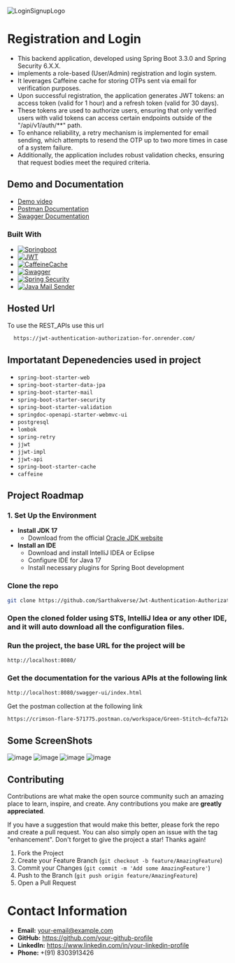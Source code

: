 ![LoginSignupLogo](https://github.com/Sarthakverse/Jwt-Authentication-Authorization-for-SpringBoot-3.3.1/assets/117356021/bf5b6453-8614-4799-8753-c10edfe815a4)

# Registration and Login
- This backend application, developed using Spring Boot 3.3.0 and Spring Security 6.X.X.
- implements a role-based (User/Admin) registration and login system.
- It leverages Caffeine cache for storing OTPs sent via email for verification purposes.
- Upon successful registration, the application generates JWT tokens: an access token (valid for 1 hour) and a refresh token (valid for 30 days).
- These tokens are used to authorize users, ensuring that only verified users with valid tokens can access certain endpoints outside of the "/api/v1/auth/**" path.
- To enhance reliability, a retry mechanism is implemented for email sending, which attempts to resend the OTP up to two more times in case of a system failure.
- Additionally, the application includes robust validation checks, ensuring that request bodies meet the required criteria.
## Demo and Documentation
- [Demo video](https://youtu.be/_5enBVGXVXs)
- [Postman Documentation](https://documenter.getpostman.com/view/29367403/2sA3XJnQvU#9e002b3b-973d-48cc-b006-28765454f76d)
- [Swagger Documentation](https://jwt-authentication-authorization-for.onrender.com/swagger-ui/index.html)
<a id="built-with"></a>
### Built With

* [![Springboot][Spring.io]][Springboot-url]
* [![JWT][JWT.io]][JWT-url]
* [![CaffeineCache](https://img.shields.io/badge/Cache-Caffeine-blue)](https://caffeine.gitbook.io)
* [![Swagger](https://img.shields.io/badge/API-Swagger-brightgreen)](https://swagger.io)
* [![Spring Security](https://img.shields.io/badge/Security-Spring-green)](https://spring.io/projects/spring-security)
* [![Java Mail Sender](https://img.shields.io/badge/Mail-Java%20Mail%20Sender-blue)](https://javaee.github.io/javamail/)



## Hosted Url
To use the REST_APIs use this url
```bash
  https://jwt-authentication-authorization-for.onrender.com/
```
## Importatant Depenedencies used in project
  - `spring-boot-starter-web`
  - `spring-boot-starter-data-jpa`
  - `spring-boot-starter-mail`
  - `spring-boot-starter-security`
  - `spring-boot-starter-validation`
  - `springdoc-openapi-starter-webmvc-ui`
  - `postgresql`
  - `lombok`
  - `spring-retry`
  - `jjwt`
  - `jjwt-impl`
  - `jjwt-api`
  - `spring-boot-starter-cache`
  - `caffeine`

## Project Roadmap

### 1. Set Up the Environment
- **Install JDK 17**
  - Download from the official [Oracle JDK website](https://www.oracle.com/java/technologies/javase-jdk17-downloads.html)
- **Install an IDE**
  - Download and install IntelliJ IDEA or Eclipse
  - Configure IDE for Java 17
  - Install necessary plugins for Spring Boot development
### Clone the repo
   ```sh
   git clone https://github.com/Sarthakverse/Jwt-Authentication-Authorization-for-SpringBoot-3.3.1.git
   ```
### Open the cloned folder using STS, IntelliJ Idea or any other IDE, and it will auto download all the configuration files.
### Run the project, the base URL for the project will be
   ```sh
   http://localhost:8080/
   ```
### Get the documentation for the various APIs at the following link
   ```sh
   http://localhost:8080/swagger-ui/index.html
   ```
   Get the postman collection at the following link
   ```sh
   https://crimson-flare-571775.postman.co/workspace/Green-Stitch~dcfa712e-5f25-40e2-aedf-60b0e52bcca6/collection/24017701-6dfd191f-0f0c-46c0-a63c-d71dde765b9e?action=share&creator=24017701
   ```
## Some ScreenShots
![image](https://github.com/Sarthakverse/Jwt-Authentication-Authorization-for-SpringBoot-3.3.1/assets/117356021/41222f5a-2fde-4957-9136-a42afd5c4053)
![image](https://github.com/Sarthakverse/Jwt-Authentication-Authorization-for-SpringBoot-3.3.1/assets/117356021/e3254745-85f2-4950-a348-26be68096e1e)
![image](https://github.com/Sarthakverse/Jwt-Authentication-Authorization-for-SpringBoot-3.3.1/assets/117356021/d34badea-b925-400c-80a3-b309f6a923ef)
![image](https://github.com/Sarthakverse/Jwt-Authentication-Authorization-for-SpringBoot-3.3.1/assets/117356021/99a90f98-ad2a-4142-b169-6d06ccd2535a)

<a id="contributing"></a>
## Contributing

Contributions are what make the open source community such an amazing place to learn, inspire, and create. Any contributions you make are **greatly appreciated**.

If you have a suggestion that would make this better, please fork the repo and create a pull request. You can also simply open an issue with the tag "enhancement".
Don't forget to give the project a star! Thanks again!

1. Fork the Project
2. Create your Feature Branch (`git checkout -b feature/AmazingFeature`)
3. Commit your Changes (`git commit -m 'Add some AmazingFeature'`)
4. Push to the Branch (`git push origin feature/AmazingFeature`)
5. Open a Pull Request
<h1>Contact Information</h1>
<ul class="contact-info">
<li><strong>Email:</strong> <a href="sarthak2210047@akgec.ac.in">your-email@example.com</a></li>
<li><strong>GitHub:</strong> <a href="https://github.com/Sarthakverse" target="_blank">https://github.com/your-github-profile</a></li>
<li><strong>LinkedIn:</strong> <a href="www.linkedin.com/in/sarthak-rastogi-47bb11256" target="_blank">https://www.linkedin.com/in/your-linkedin-profile</a></li>
<li><strong>Phone:</strong> +(91) 8303913426</li>
</ul>
   



[Spring.io]: https://img.shields.io/badge/Spring_Boot-F2F4F9?style=for-the-badge&logo=spring-boot
[Springboot-url]: https://spring.io/
[JWT.io]: https://img.shields.io/badge/JWT-black?style=for-the-badge&logo=JSON%20web%20tokens
[JWT-url]: https://jwt.io/











